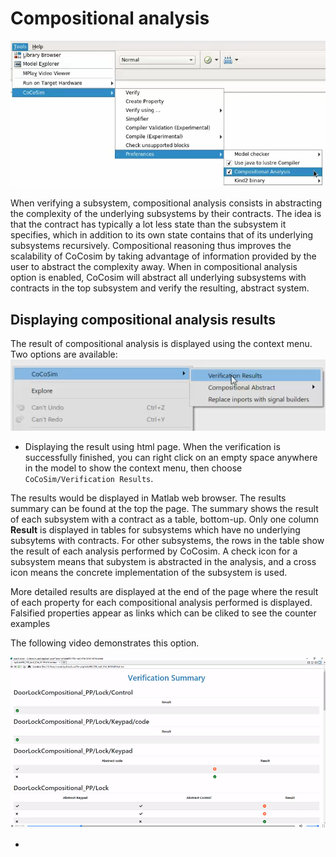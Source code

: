 # Compositional analysis

![compositional analysis](https://github.com/coco-team/cocoSim2/blob/master/doc/images/compositionalAnalysis.png)

When verifying a subsystem, compositional analysis consists in abstracting the complexity of the underlying 
subsystems by their contracts. The idea is that the contract has typically a lot less state than the subsystem it specifies, which in 
addition to its own state contains that of its underlying subsystems recursively. Compositional reasoning thus improves the scalability 
of CoCosim by taking advantage of information provided by the user to abstract the complexity away. When in compositional analysis option 
is enabled, CoCosim will abstract all underlying subsystems with contracts in the top subsystem and verify the resulting, abstract system.


## Displaying compositional analysis results

The result of compositional analysis is displayed using the context menu. Two options are available:
![context menu](https://github.com/coco-team/cocoSim2/blob/master/doc/images/contextMenuVerificationResults.png)


+ Displaying the result using html page. When the verification is successfully finished, you can right click on an empty space anywhere in the model to show the context menu, then choose ```CoCoSim/Verification Results```.

The results would be displayed in Matlab web browser. The results summary can be found at the top the page. The summary shows the result of each subsystem with a contract as a table, bottom-up. Only one column **Result** is displayed in tables for subsystems which have no underlying subsytems with contracts. For other subsystems, the rows in the table show the result of each analysis performed by CoCosim. A check icon for a subsystem means that subystem is abstracted in the analysis, and a cross icon means the concrete implementation of the subsystem is used. 

More detailed results are displayed at the end of the page where the result of each property for each compositional analysis performed is displayed. Falsified properties appear as links which can be cliked to see the counter examples

The following video demonstrates this option. 

[![Installation](https://github.com/coco-team/cocoSim2/blob/master/doc/videos/htmlVerificationResults.png)](https://coco-team.github.io/cocosim/videos/htmlVerificationResults.mp4)

+ 
